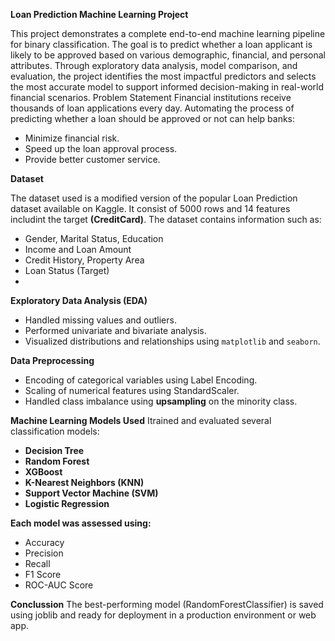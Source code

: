 **Loan Prediction Machine Learning Project**

This project demonstrates a complete end-to-end machine learning pipeline for binary classification. The goal is to predict whether a loan applicant is likely to be approved based on various demographic,
financial, and personal attributes. Through exploratory data analysis, model comparison, and evaluation, the project identifies the most impactful predictors and selects the most accurate model to support informed decision-making in real-world financial scenarios.
Problem Statement
Financial institutions receive thousands of loan applications every day. Automating the process of predicting whether a loan should be approved or not can help banks:
- Minimize financial risk.
- Speed up the loan approval process.
- Provide better customer service.

**Dataset**

The dataset used is a modified version of the popular Loan Prediction dataset available on Kaggle. It consist of 5000 rows and 14 features includint the target **(CreditCard)**.
The dataset contains information such as:
- Gender, Marital Status, Education
- Income and Loan Amount
- Credit History, Property Area
- Loan Status (Target)
- 
**Exploratory Data Analysis (EDA)**
- Handled missing values and outliers.
- Performed univariate and bivariate analysis.
- Visualized distributions and relationships using `matplotlib` and `seaborn`.

**Data Preprocessing**
- Encoding of categorical variables using Label Encoding.
- Scaling of numerical features using StandardScaler.
- Handled class imbalance using **upsampling** on the minority class.

**Machine Learning Models Used**
Itrained and evaluated several classification models:
- **Decision Tree**
- **Random Forest**
- **XGBoost**
- **K-Nearest Neighbors (KNN)**
- **Support Vector Machine (SVM)**
- **Logistic Regression**

**Each model was assessed using:**
- Accuracy
- Precision
- Recall
- F1 Score
- ROC-AUC Score

**Conclussion**
The best-performing model (RandomForestClassifier) is saved using joblib and ready for deployment in a production environment or web app.
